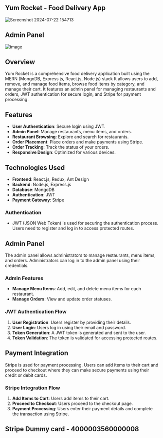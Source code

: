  ## Yum Rocket - Food Delivery App
 
 ![Screenshot 2024-07-22 154713](https://github.com/user-attachments/assets/cc8db0bc-f64a-439f-a573-6d33e028edb1)

 ## Admin Panel

 ![image](https://github.com/user-attachments/assets/bffa1199-98d0-4645-9683-e64fe4586b5c)


## Overview

Yum Rocket is a comprehensive food delivery application built using the MERN (MongoDB, Express.js, React.js, Node.js) stack  It allows users to add, remove, and manage food items, browse food items by category, and manage their cart. It features an admin panel for managing restaurants and orders, JWT authentication for secure login, and Stripe for payment processing.

## Features

- **User Authentication**: Secure login using JWT.
- **Admin Panel**: Manage restaurants, menu items, and orders.
- **Restaurant Browsing**: Explore and search for restaurants.
- **Order Placement**: Place orders and make payments using Stripe.
- **Order Tracking**: Track the status of your orders.
- **Responsive Design**: Optimized for various devices.

## Technologies Used

- **Frontend**: React.js, Redux, Ant Design
- **Backend**: Node.js, Express.js
- **Database**: MongoDB
- **Authentication**: JWT
- **Payment Gateway**: Stripe


### Authentication

- JWT (JSON Web Token) is used for securing the authentication process. Users need to register and log in to access protected routes.

## Admin Panel

The admin panel allows administrators to manage restaurants, menu items, and orders. Administrators can log in to the admin panel using their credentials.

### Admin Features

- **Manage Menu Items**: Add, edit, and delete menu items for each restaurant.
- **Manage Orders**: View and update order statuses.


### JWT Authentication Flow

1. **User Registration**: Users register by providing their details.
2. **User Login**: Users log in using their email and password.
3. **Token Generation**: A JWT token is generated and sent to the user.
4. **Token Validation**: The token is validated for accessing protected routes.

## Payment Integration

Stripe is used for payment processing. Users can add items to their cart and proceed to checkout where they can make secure payments using their credit or debit cards.

### Stripe Integration Flow

1. **Add Items to Cart**: Users add items to their cart.
2. **Proceed to Checkout**: Users proceed to the checkout page.
3. **Payment Processing**: Users enter their payment details and complete the transaction using Stripe.

## Stripe Dummy card - 4000003560000008
 



